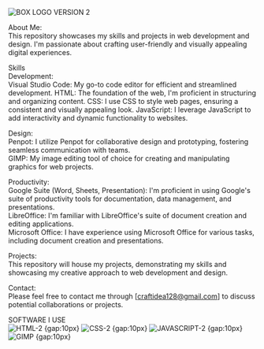 <img>![BOX LOGO VERSION 2](https://github.com/user-attachments/assets/f3f12fda-cdc8-427f-a9da-c2a3f9650780)
</img>


About Me:</br>
This repository showcases my skills and projects in web development and design. I'm passionate about crafting user-friendly and visually appealing digital experiences.

Skills</br>
Development:</br>
Visual Studio Code: My go-to code editor for efficient and streamlined development.
HTML: The foundation of the web, I'm proficient in structuring and organizing content.
CSS: I use CSS to style web pages, ensuring a consistent and visually appealing look.
JavaScript: I leverage JavaScript to add interactivity and dynamic functionality to websites.

Design:</br>
Penpot: I utilize Penpot for collaborative design and prototyping, fostering seamless communication with teams.</br>
GIMP: My image editing tool of choice for creating and manipulating graphics for web projects.</br>

Productivity:</br>
Google Suite (Word, Sheets, Presentation): I'm proficient in using Google's suite of productivity tools for documentation, data management, and presentations.</br>
LibreOffice: I'm familiar with LibreOffice's suite of document creation and editing applications.</br>
Microsoft Office: I have experience using Microsoft Office for various tasks, including document creation and presentations.</br>

Projects:</br>
This repository will house my projects, demonstrating my skills and showcasing my creative approach to web development and design.

Contact:</br> 
Please feel free to contact me through [craftidea128@gmail.com] to discuss potential collaborations or projects.

SOFTWARE I USE</br>
<img>![HTML-2](https://github.com/user-attachments/assets/cadd7e38-00f5-4627-8b63-01f97f775f13)
</img> {gap:10px}
<img>![CSS-2](https://github.com/user-attachments/assets/ef37ac28-d586-4ac2-b27c-799828332d3a)
</img>  {gap:10px}
<img>![JAVASCRIPT-2](https://github.com/user-attachments/assets/52f32d0b-0afc-4946-9670-c944ee01eca3)
</img>  {gap:10px}
<img>![GIMP](https://github.com/user-attachments/assets/1c58d6b5-af92-40a3-b65e-321a5919eb24)
</img>  {gap:10px}

